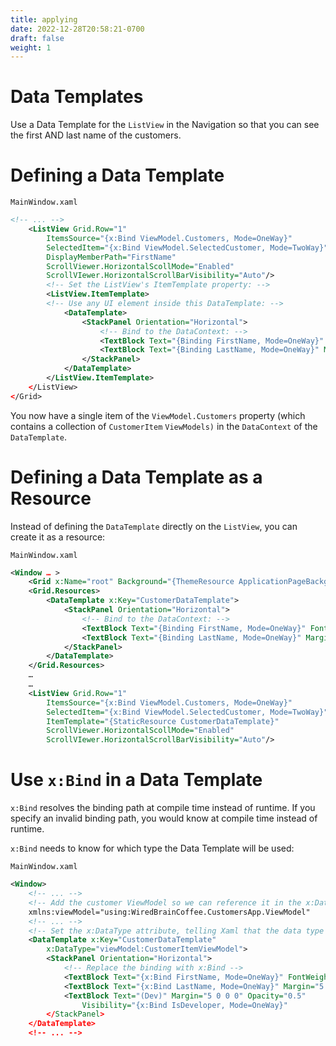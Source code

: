 ```yaml
---
title: applying
date: 2022-12-28T20:58:21-0700
draft: false
weight: 1
---
```

# Data Templates
Use a Data Template for the `ListView` in the Navigation so that you can see the first AND last name of the customers.

# Defining a Data Template
`MainWindow.xaml`
```xml
<!-- ... -->
    <ListView Grid.Row="1"
        ItemsSource="{x:Bind ViewModel.Customers, Mode=OneWay}"
        SelectedItem="{x:Bind ViewModel.SelectedCustomer, Mode=TwoWay}"
        DisplayMemberPath="FirstName"
        ScrollViewer.HorizontalScollMode="Enabled"
        ScrollVIewer.HorizontalScrollBarVisibility="Auto"/>
        <!-- Set the ListView's ItemTemplate property: -->
        <ListView.ItemTemplate>
        <!-- Use any UI element inside this DataTemplate: -->
            <DataTemplate>
                <StackPanel Orientation="Horizontal">
                    <!-- Bind to the DataContext: -->
                    <TextBlock Text="{Binding FirstName, Mode=OneWay}" FontWeight="Bold"/>
                    <TextBlock Text="{Binding LastName, Mode=OneWay}" Margin="5 0 0 0"/>
                </StackPanel>
            </DataTemplate>
        </ListView.ItemTemplate>
    </ListView>
</Grid>
```

You now have a single item of the `ViewModel.Customers` property (which contains a collection of `CustomerItem` `ViewModels)` in the `DataContext` of the `DataTemplate`.

# Defining a Data Template as a Resource
Instead of defining the `DataTemplate` directly on the `ListView`, you can create it as a resource:

`MainWindow.xaml`
```xml
<Window … >
    <Grid x:Name="root" Background="{ThemeResource ApplicationPageBackgroundThemeBrush}">
    <Grid.Resources>
        <DataTemplate x:Key="CustomerDataTemplate">
            <StackPanel Orientation="Horizontal">
                <!-- Bind to the DataContext: -->
                <TextBlock Text="{Binding FirstName, Mode=OneWay}" FontWeight="Bold"/>
                <TextBlock Text="{Binding LastName, Mode=OneWay}" Margin="5 0 0 0"/>
            </StackPanel>
        </DataTemplate>
    </Grid.Resources>
    …
    …
    <ListView Grid.Row="1"
        ItemsSource="{x:Bind ViewModel.Customers, Mode=OneWay}"
        SelectedItem="{x:Bind ViewModel.SelectedCustomer, Mode=TwoWay}"
        ItemTemplate="{StaticResource CustomerDataTemplate}"
        ScrollViewer.HorizontalScollMode="Enabled"
        ScrollVIewer.HorizontalScrollBarVisibility="Auto"/>
```

# Use `x:Bind` in a Data Template
`x:Bind` resolves the binding path at compile time instead of runtime. If you specify an invalid binding path, you would know at compile time instead of runtime.  

`x:Bind` needs to know for which type the Data Template will be used:

`MainWindow.xaml`
```xml
<Window>
    <!-- ... -->   
    <!-- Add the customer ViewModel so we can reference it in the x:DataType attribute below: -->
    xmlns:viewModel="using:WiredBrainCoffee.CustomersApp.ViewModel"
    <!-- ... -->
    <!-- Set the x:DataType attribute, telling Xaml that the data type of this DataTemplate is a CustomerItemViewModel: -->
    <DataTemplate x:Key="CustomerDataTemplate"    
        x:DataType="viewModel:CustomerItemViewModel">
        <StackPanel Orientation="Horizontal">
            <!-- Replace the binding with x:Bind -->
            <TextBlock Text="{x:Bind FirstName, Mode=OneWay}" FontWeight="Bold"/>
            <TextBlock Text="{x:Bind LastName, Mode=OneWay}" Margin="5 0 0 0"/>
            <TextBlock Text="(Dev)" Margin="5 0 0 0" Opacity="0.5"
                Visibility="{x:Bind IsDeveloper, Mode=OneWay}"
        </StackPanel>
    </DataTemplate>
    <!-- ... -->
```
